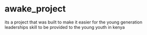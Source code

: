 # awake_project
its a project that was built to make it easier for the young generation leaderships skill to be provided to the young youth in kenya
